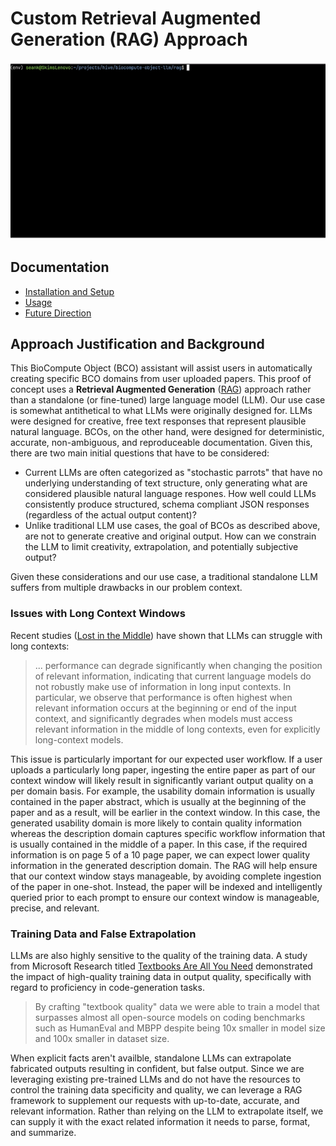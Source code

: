 # Custom Retrieval Augmented Generation (RAG) Approach

![Demo GIF](./docs/imgs/demo.gif)

## Documentation

- [Installation and Setup](./docs/installation.md)
- [Usage](./docs/usage.md)
- [Future Direction](./docs/future.md)

## Approach Justification and Background

This BioCompute Object (BCO) assistant will assist users in automatically creating specific BCO domains from user uploaded papers. This proof of concept uses a **Retrieval Augmented Generation** ([RAG](https://arxiv.org/abs/2005.11401)) approach rather than a standalone (or fine-tuned) large language model (LLM). Our use case is somewhat antithetical to what LLMs were originally designed for. LLMs were designed for creative, free text responses that represent plausible natural language. BCOs, on the other hand, were designed for deterministic, accurate, non-ambiguous, and reproduceable documentation. Given this, there are two main initial questions that have to be considered:

- Current LLMs are often categorized as "stochastic parrots" that have no underlying understanding of text structure, only generating what are considered plausible natural language respones. How well could LLMs consistently produce structured, schema compliant JSON responses (regardless of the actual output content)? 
- Unlike traditional LLM use cases, the goal of BCOs as described above, are not to generate creative and original output. How can we constrain the LLM to limit creativity, extrapolation, and potentially subjective output? 

Given these considerations and our use case, a traditional standalone LLM suffers from multiple drawbacks in our problem context.

### Issues with Long Context Windows

Recent studies ([Lost in the Middle](https://cs.stanford.edu/~nfliu/papers/lost-in-the-middle.arxiv2023.pdf)) have shown that LLMs can struggle with long contexts: 

> ... performance can degrade significantly when changing the position of relevant information, indicating that current language models do not robustly make use of information in long input contexts. In particular, we observe that performance is often highest when relevant information occurs at the beginning or end of the input context, and significantly degrades when models must access relevant information in the middle of long contexts, even for explicitly long-context models.

This issue is particularly important for our expected user workflow. If a user uploads a particularly long paper, ingesting the entire paper as part of our context window will likely result in significantly variant output quality on a per domain basis. For example, the usability domain information is usually contained in the paper abstract, which is usually at the beginning of the paper and as a result, will be earlier in the context window. In this case, the generated usability domain is more likely to contain quality information whereas the description domain captures specific workflow information that is usually contained in the middle of a paper. In this case, if the required information is on page 5 of a 10 page paper, we can expect lower quality information in the generated description domain. The RAG will help ensure that our context window stays manageable, by avoiding complete ingestion of the paper in one-shot. Instead, the paper will be indexed and intelligently queried prior to each prompt to ensure our context window is manageable, precise, and relevant.

### Training Data and False Extrapolation

LLMs are also highly sensitive to the quality of the training data. A study from Microsoft Research titled [Textbooks Are All You Need](https://arxiv.org/pdf/2306.11644.pdf) demonstrated the impact of high-quality training data in output quality, specifically with regard to proficiency in code-generation tasks. 

> By crafting "textbook quality" data we were able to train a model that surpasses almost all open-source models on coding benchmarks such as HumanEval and MBPP despite being 10x smaller in model size and 100x smaller in dataset size. 

When explicit facts aren't availble, standalone LLMs can extrapolate fabricated outputs resulting in confident, but false output. Since we are leveraging existing pre-trained LLMs and do not have the resources to control the training data specificity and quality, we can leverage a RAG framework to supplement our requests with up-to-date, accurate, and relevant information. Rather than relying on the LLM to extrapolate itself, we can supply it with the exact related information it needs to parse, format, and summarize.
